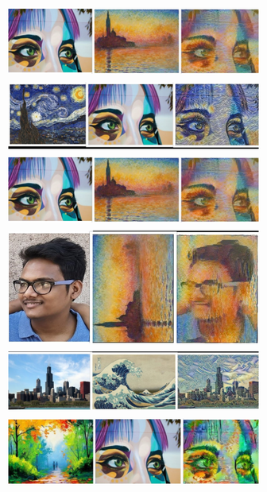 
![](https://github.com/manvirag982/ML/blob/main/NST/Niceone.jpg)


![](https://github.com/manvirag982/ML/blob/main/NST/11.jpg)



![](https://github.com/manvirag982/ML/blob/main/NST/Niceone.jpg)

![](https://github.com/manvirag982/ML/blob/main/NST/collage.jpg)

![](https://github.com/manvirag982/ML/blob/main/NST/fdsf.jpg)



![](https://github.com/manvirag982/ML/blob/main/NST/new.jpg)
